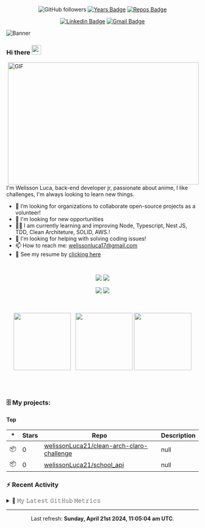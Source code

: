 <div align="center">

![GitHub followers](https://img.shields.io/github/followers/welissonLuca21?style=social)
[![Years Badge](https://badges.pufler.dev/years/welissonLuca21)](https://badges.pufler.dev) [![Repos Badge](https://badges.pufler.dev/repos/welissonLuca21)](https://badges.pufler.dev)

[![Linkedin Badge](https://img.shields.io/badge/-Welisson%20Luca-blue?style=flat-square&logo=Linkedin&logoColor=white&link=https://www.linkedin.com/in/welissonLuca/)](https://www.linkedin.com/in/welisson-luca-assun%C3%A7%C3%A2o-vilar-483697189/) [![Gmail Badge](https://img.shields.io/badge/-welissonluca17@gmail.com-c14438?style=flat-square&logo=Gmail&logoColor=white&link=mailto:welissonluca17@gmail.com)](mailto:welissonluca17@gmail.com)

</div>

![Banner](https://i.imgur.com/wImyqM6.gif)

### Hi there <img src="https://media.giphy.com/media/hvRJCLFzcasrR4ia7z/giphy.gif" width="25px">

<img align="right" alt="GIF" src="https://github.com/abhisheknaiidu/abhisheknaiidu/raw/master/code.gif?raw=true" width="500" height="320" />

<br/>

I'm Welisson Luca, back-end developer jr, passionate about anime, I like challenges, I'm always looking to learn new things.
<br/>

- :rocket: I’m looking for organizations to collaborate open-source projects as a volunteer!
- 🔭 I'm looking for new opportunities
- 👨‍💻 I am currently learning and improving Node, Typescript, Nest JS, TDD, Clean Architeture, SOLID, AWS.!
- 🤔 I'm looking for helping with solving coding issues!
- 📫 How to reach me: welissonluca17@gmail.com
- 📝 See my resume by <a  target="blank" href="https://www.canva.com/design/DAEekzRUSOE/9HxYjMwhjXlyLCVIeuEoPg/view?utm_content=DAEekzRUSOE&utm_campaign=designshare&utm_medium=link&utm_source=sharebutton">clicking here</a>

<br/>

<div align="center"> 

 ![](https://img.shields.io/badge/OS-Linux-informational?style=flat&logo=<LOGO_NAME>&logoColor=white&color=2bbc8a) ![](https://img.shields.io/badge/Editor-VSCode-informational?style=flat&logo=<LOGO_NAME>&logoColor=white&color=2bbc8a)
 
 ![](https://img.shields.io/badge/Code-Javascript&&NodeJs&&TypeScript-informational?style=flat&logo=<LOGO_NAME>&logoColor=white&color=2bbc8a) ![](https://img.shields.io/badge/Interest-Microservices/VueJS-informational?style=flat&logo=<LOGO_NAME>&logoColor=white&color=2bbc8a)
 
</div>


<br/>

<br/>


 <div align="center">
   
 </div>
 
 <div  align="center">
 <a href="https://github.com/welissonLuca21"></a>
     <img height="150em" src="https://github-readme-stats.vercel.app/api?username=welissonLuca21&hide_border=true&show_icons=true&theme=nightowl&include_all_commits=true&count_private=true"/> &nbsp;
     <img height="150em" src="https://github-readme-streak-stats.herokuapp.com/?user=welissonLuca21&hide_border=true&theme=nightowl&show_icons=true"/>
     <img height="150em" src="https://github-readme-stats.vercel.app/api/top-langs/?username=welissonLuca21&layout=compact&count_private=true&hide_border=true&theme=nightowl&show_icons=true">
</div>
 
  <br><br>
### 🗄 My projects:

#### Top
|*|Stars|Repo|Description|
|---|---|---|---|
| 📦 | 0 | [welissonLuca21/clean-arch-claro-challenge](https://github.com/welissonLuca21/clean-arch-claro-challenge) | null |
| 📦 | 0 | [welissonLuca21/school_api](https://github.com/welissonLuca21/school_api) | null |

### :zap: Recent Activity



<details>
  <summary>🔔 𝙼𝚢 𝙻𝚊𝚝𝚎𝚜𝚝 𝙶𝚒𝚝𝙷𝚞𝚋 𝙼𝚎𝚝𝚛𝚒𝚌𝚜</summary>

![Metrics](https://metrics.lecoq.io/welissonLuca21?template=classic&followup=1&followup.sections=repositories&config.timezone=America%2FBelem)

</details>

------------
<p align="center">Last refresh: <b>Sunday, April 21st 2024, 11:05:04 am UTC</b>. </p>
 
 


